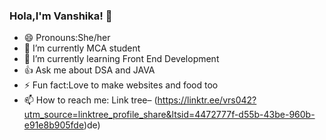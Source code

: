 ### Hola,I'm Vanshika! 👋

- 😄 Pronouns:She/her
- 🔭 I’m currently MCA student
- 🌱 I’m currently learning Front End Development
- 👍 Ask me about DSA and JAVA
- ⚡ Fun fact:Love to make websites and food too
- 📫 How to reach me: Link tree–
(https://linktr.ee/vrs042?utm_source=linktree_profile_share&ltsid=4472777f-d55b-43be-960b-e91e8b905fde)de)

